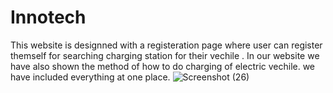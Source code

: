 # Innotech 
This website is designned with a registeration page where user can register themself for searching charging station for their vechile . In our website we have also shown the method of how to do charging of electric vechile. we have included everything at one place.
![Screenshot (26)](https://user-images.githubusercontent.com/73209751/164198274-7a87001f-927b-4000-beb1-cb1a07188176.png)
